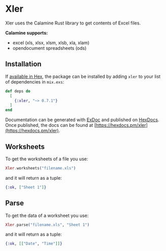 # Xler

Xler uses the Calamine Rust library to get contents of Excel files.

**Calamine supports:**

- excel (xls, xlsx, xlsm, xlsb, xla, xlam)
- opendocument spreadsheets (ods)

## Installation

If [available in Hex](https://hex.pm/docs/publish), the package can be installed
by adding `xler` to your list of dependencies in `mix.exs`:

```elixir
def deps do
  [
    {:xler, "~> 0.7.1"}
  ]
end
```

Documentation can be generated with [ExDoc](https://github.com/elixir-lang/ex_doc)
and published on [HexDocs](https://hexdocs.pm). Once published, the docs can
be found at [https://hexdocs.pm/xler](https://hexdocs.pm/xler).

## Worksheets

To get the worksheets of a file you use:

```elixir
Xler.worksheets("filename.xls")
```

and it will return as a tuple:

```elixir
{:ok, ["Sheet 1"]}
```

## Parse

To get the data of a worksheet you use:

```elixir
Xler.parse("filename.xls", "Sheet 1")
```

and it will return as a tuple:

```elixir
{:ok, [["Date", "Time"]]}
```
